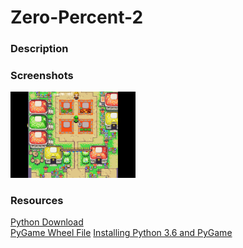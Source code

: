 <h1>Zero-Percent-2</h1>

<h3>Description</h3>

<p>
   
   </p>
  
  <h3>Screenshots</h3>
<img src="https://github.com/jlee7882/Zero-Percent-2/blob/master/Zero%20Percent/Linkcap.PNG" width="200px">

<h3>Resources</h3>
<a href="https://www.python.org/downloads/"> Python Download</a> <br>
<a href="http://www.lfd.uci.edu/~gohlke/pythonlibs/#pygame"> PyGame Wheel File</a> 
<a href="https://youtu.be/_GikMdhAhv0"> Installing Python 3.6 and PyGame</a> <br>
